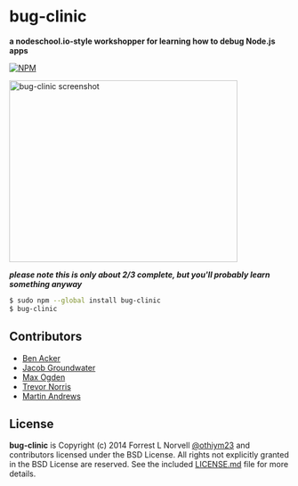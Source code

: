 # bug-clinic

**a nodeschool.io-style workshopper for learning how to debug Node.js apps**

[![NPM](https://nodei.co/npm/bug-clinic.png?downloads=true&stars=true)](https://nodei.co/npm/bug-clinic/)

<img width=410 height=326 alt="bug-clinic screenshot" src="https://cloud.githubusercontent.com/assets/418097/3460590/d4e81744-0218-11e4-8173-a541d8543e8a.png" />

***please note this is only about 2/3 complete, but you'll probably learn something anyway***

```sh
$ sudo npm --global install bug-clinic
$ bug-clinic
```

## Contributors

* [Ben Acker](https://github.com/nvcexploder)
* [Jacob Groundwater](https://github.com/groundwater)
* [Max Ogden](https://github.com/maxogden)
* [Trevor Norris](https://github.com/trevnorris)
* [Martin Andrews](https://github.com/mdda)

## License

**bug-clinic** is Copyright (c) 2014 Forrest L Norvell
[@othiym23](https://twitter.com/othiym23) and contributors licensed
under the BSD License. All rights not explicitly granted in the BSD
License are reserved. See the included [LICENSE.md](./LICENSE.md) file
for more details.
